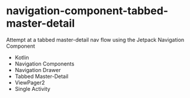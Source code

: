 # navigation-component-tabbed-master-detail
Attempt at a tabbed master-detail nav flow using the Jetpack Navigation Component

* Kotlin
* Navigation Components
* Navigation Drawer
* Tabbed Master-Detail
* ViewPager2
* Single Activity